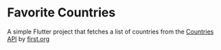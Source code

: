 # Favorite Countries

A simple Flutter project that fetches a list of countries from the [Countries API](https://api.first.org/data/v1/countries) by [first.org](https://first.org)

